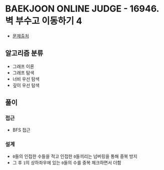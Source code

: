 # BAEKJOON ONLINE JUDGE - 16946. 벽 부수고 이동하기 4

- [문제출처](https://www.acmicpc.net/problem/16946 '16946. 벽 부수고 이동하기 4')

## 알고리즘 분류

- 그래프 이론
- 그래프 탐색
- 너비 우선 탐색
- 깊이 우선 탐색

## 풀이

### 접근

- BFS 접근

### 설계

- `0`들의 인접한 수들을 적고 인접한 `0`들끼리는 넘버링을 통해 중복 방지
- 그 후 `1`의 상하좌우에 있는 `0`들의 수를 중복 체크하면서 더함
